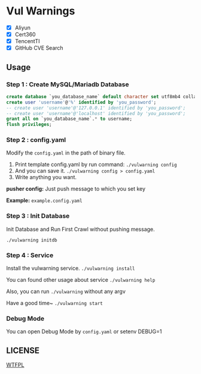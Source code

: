 # Vul Warnings

- [x] Aliyun
- [x] Cert360
- [x] TencentTI
- [x] GitHub CVE Search

## Usage

### Step 1 : Create MySQL/Mariadb Database

```sql
create database `you_database_name` default character set utf8mb4 collate utf8mb4_unicode_ci;
create user 'username'@'%' identified by 'you_password';
-- create user 'username'@'127.0.0.1' identified by 'you_password';
-- create user 'username'@'localhost' identified by 'you_password';
grant all on `you_database_name`.* to username;
flush privileges;
```

### Step 2 : config.yaml

Modify the `config.yaml` in the path of binary file.

1. Print template config.yaml by run command: `./vulwarning config`
2. And you can save it. `./vulwarning config > config.yaml`
3. Write anything you want.

**pusher config:** Just push message to which you set key

**Example:** `example.config.yaml`

### Step 3 : Init Database

Init Database and Run First Crawl without pushing message.

`./vulwarning initdb`

### Step 4 : Service

Install the vulwarning service. `./vulwarning install`

You can found other usage about service `./vulwarning help`

Also, you can run `./vulwarning` without any argv

Have a good time~ `./vulwarning start`

### Debug Mode

You can open Debug Mode by `config.yaml` or setenv DEBUG=1

## LICENSE

[WTFPL](LICENSE)